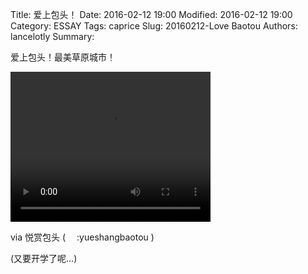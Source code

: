 Title: 爱上包头！
Date: 2016-02-12 19:00
Modified: 2016-02-12 19:00
Category: ESSAY
Tags: caprice
Slug: 20160212-Love Baotou
Authors: lancelotly
Summary:

爱上包头！最美草原城市！

<video width="320" height="240" controls>
  <source src="https://blogresources.lancelotly.ml/videos/asbt.mp4" type="video/mp4" oncontextmenu="return false;">
</video>

via 悦赏包头 ( <img src="https://ws4.sinaimg.cn/large/006m3ysvgw1f7soozjm2ij301s01s743.jpg" width="14" oncontextmenu="return false;">:yueshangbaotou )



(又要开学了呢…)